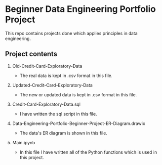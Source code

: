 # Beginner Data Engineering Portfolio Project

This repo contains projects done which applies principles in data engineering.

## Project contents

1. Old-Credit-Card-Exploratory-Data
    - The real data is kept in .csv format in this file.

2. Updated-Credit-Card-Exploratory-Data
    - The new or updated data is kept in .csv format in this file.

3. Credit-Card-Exploratory-Data.sql
    - I have written the sql script in this file.

4. Data-Engineering-Portfolio-Beginner-Project-ER-Diagram.drawio
    - The data's ER diagram is shown in this file.

5. Main.ipynb
    - In this file I have written all of the Python functions which is used in this project.